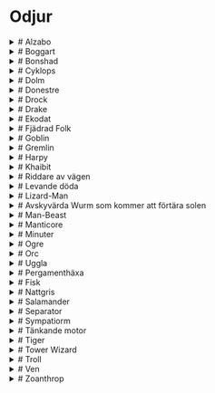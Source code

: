 <script src="https://cdn.jsdelivr.net/npm/marked@12.0.2/marked.min.js"></script>
<script src="odjur/odjur.js"></script>

# Odjur
<details class="accordion">
<summary># Alzabo</summary>
  SKILL 10      
  STAMINA 21    
  Initiativ 4   
  Skydd 1   
  Skada som stort odjur     
  Mien/Humör    
  1 Hungrig     
  2 Förvirrad   
  3 Skyddande   
  4 Patient     
  5 Vaksam      
  6 Undvikande      
  Den röda pälsiga ghoul-björnen, som vid sin axel står hög som en häst, skulle vara en skrämmande varelse utan någon annan anledning än sitt omedelbara fysiska intryck. Alzabo kan producera - för den härmar inte riktigt, snarare påminner den om - det exakta ljudet av någon varelse den någonsin har ätit. Den gråter på natten och hämtar sitt byte från säkerhet, vanligtvis genom att imitera en nyligen uppäten familjemedlem och ropa till sina barn eller föräldrar. Även om det uppslukade är mänskligt, och de som lyssnar vet att det inte riktigt är dem, är ljudet av en dotter som du vet är död som knackar på din stugdörr och ber om att få komma in från kylan mer än de flesta kan uthärda.  
</details>

<details class="accordion">
<summary># Boggart</summary>
  SKILL 6       
  STAMINA 9         
  Initiativ 2   
  Skydd 0   
  Skada som vapen eller medelmåttigt odjur      
  Mien/Humör    
  1 krigförande     
  2 Envis   
  3 Petulant    
  4 Fräckt      
  5 Stygg   
  6 Självgod    
  Man skulle kunna bli förlåten för att tro att en boggart var en rank man med ett ytterst borstigt skägg, men nej, det var en gång i tiden som det sprang helt formad ur ett hål och har varit otacksam och illa förberedd på allt sedan dess. De reser sällan långt från sitt födelsehål även om det inte finns något tvång av nissen att göra det, det är mer en principiell punkt och brist på fantasi från deras sida. De kan, om de blir provocerade, vara våldsamma i försvaret av landet som de anser vara deras, men de är stolta, dumma och lättlurade.  
</details>

<details class="accordion">
<summary># Bonshad</summary>
  SKILL 12      
  STAMINA 20    
  Initiativ 3   
  Skydd 2   
  Skada som Gigantic Beast      
  Mien/Humör    
  1 Vredd   
  2 Virulent    
  3 Häftig      
  4 Illamående      
  5 Förvärv     
  6 Imperious   
  Bonshaden är källan till en rolig bit av trivia bland diabolister. Även om det är välkänt att bonshaderna känner till metoden att skapa Shazmazms elixir är det mindre känt (åtminstone bland otåliga lärlingar) att The 17th Incantation of Ignis Baxter: Bring Up What Bonshad Come innehåller ett stavfel i den 5:e refrängen. Du kan föreställa dig vilken pinsamhet detta skulle ha orsakat mästare Baxter om han inte tragiskt fångats upp i oblationskrigen strax efter att ha avslutat sitt framstående arbete. Oavsett vilket, när man kallar fram denna kroknäbbade bettentakelerade djävul utan de reformerade texterna kommer man att dras iväg till botten av Demonhavet för att arbeta sina nyfikna gruvor. Vilken lärka!  
</details>

<details class="accordion">
<summary># Cyklops</summary>
  SKILL 9  
  STAMINA 14  
  Initiativ 3  
  Skydd 2  
  Skada som stort odjur  
  Mien/Humör  
  1 Tårande  
  2 Deprimerad  
  3 Melankolisk  
  4 Dyster  
  5 Avgick  
  6 Mercurial  
  En gång i tiden bad en nation av människor en av eonerna att ge dem kraften till odödlighet och förutseende. The Aeons, som är ett godtyckligt gäng, tog ett öga från var och en som ett rättvist utbyte. Männen fann att deras förutseende verkligen var närvarande men att de bara sträckte sig till kunskap om deras eventuella dödsfall genom olycka eller våld. De kände sig positivt tafsade och gick med på att gå skilda vägar och att aldrig tala om det igen.  
  Förmåga  
  När en cyklop får initiativ kan den rita de kommande tre initiativen i ordning, vilket ger dem kunskap om vem som kommer härnäst. De vet när och hur de dör och detta kanske inte är det.  
</details>

<details class="accordion">
<summary># Dolm </summary>
  SKILL 7  
  STAMINA 21  
  Initiativ 2  
  Skydd 1  
  Skada som stort odjur  
  Mien/Humör  
  1 oberörd  
  2 Fristående  
  3 Lugnt  
  4 Trött  
  5 Nyfiken  
  6 Stört  
  Någonstans under jorden sitter de upphängda i sina håligheter och begrundar fridfullt ytvärldens rörelser. Ett vittne till deras ambling mellan sprickorna skulle se en stor, hängig-hyd humanoid med själfulla grå ögon vackla som om de bar en tung bassäng med vatten. Dolmen slutar aldrig att växa, så vitt någon kan säga, och de äldsta och klokaste i sitt slag kan torna upp sig över ett typiskt radhus samtidigt som de kan klämma sig under dörren.  
  Förmåga  
  En dolm kan komprimera sig själv för att passa i vilken spricka som helst genom vilken de kan passera sina ögon. Dessa, till skillnad från resten av dem, växer aldrig utöver storleken på ett typiskt mänskligt öga.  
</details>

<details class="accordion">
<summary># Donestre</summary>
  SKILL 9  
  STAMINA 14  
  Initiativ 3  
  Skydd 0  
  Skada som medelmåttigt odjur  
  Mien/Humör  
  1 Sällskaplig  
  2 Urbane  
  3 Upprymd  
  4 Passionerad  
  5 Skamligt  
  6 Sörjande  
  Det finns en viss ras av ensam natur vars mångfaldiga huvuden alla är lejon och flödande manar. De glittrar av numinöst ljus och talar alla tänkande varelsers språk. De bländar resenärer med kunskap om sitt förflutna och de platser de har varit och är på väg till. Deras kunskap verkar verkligen djup, bred och generöst given. Deras hunger efter sällskap är ärlig, deras entusiasm är oändlig, men de kan inte kontrollera sig själva. Allt eftersom samtalet flyter blir de mer och mer hetsiga tills deras passion tänds och de slukar sin följeslagare upp till halsen. De fortsätter att sorgligt tala med huvudet en tid innan de skamligt begraver det och går vidare.  
</details>

<details class="accordion">
<summary># Drock</summary>
  SKILL 6  
  STAMINA 13  
  Initiativ 2  
  Skydd 0  
  Skada som liten odjur  
  Mien/Humör  
  1 Glad  
  2 Kontemplativ  
  3 Hungrig  
  4 Trött  
  5 Olycklig  
  6 Förvirrad  
  Dvärgar är varelser av syfte; de bestämmer sig för en kurs och följer den tills de slutar eller går på grund. Ibland hindras en dvärg med tvång från att avsluta ett projekt, möjligen genom att falla ihjäl vid ett olämpligt ögonblick; det händer. Vanligtvis är detta ett sorgligt men oviktigt tillfälle, men ibland händer det medan de utövar den högsta konsten en dvärg kan ägna sig åt: att skapa en ny dvärg. Dessa varelser av råa ytor, obehandlad stuckatur, mässingsarmatur och fuktig våt lera söker mening, dvärghet, och att avslutas med en säker och försiktig hand.  
</details>

<details class="accordion">
<summary># Drake</summary>
  SKILL 16  
  STAMINA 32  
  Initiativ 8  
  Skydd 4  
  Skada som Gigantic Beast  
  Mien/Humör  
  1 Sova  
  2 “Playful”  
  3 Hungrig  
  4 Frågesport  
  5 Aggressiv  
  6 Paranoid  
  Drakar är varelser av hyperljus, avlastade av basmaterial, som kan sväva över himlens mörka hav mellan världar. Eftersom deras andar är odödliga och upplysta av de svarta solarna, kan de, och gör det ofta, ägna sig åt basaktiviteter som hänsynslös slakt, ackumulering av onödig rikedom och att röra sig i djupet av förbjuden kunskap. De gör detta för att de vet att ingenting av dessa onda sfärer kan skada dem eller deras objektiva andliga och fysiska perfektion.  
  Förmåga  
  En gång per runda kan de släcka ett 24 fots område i vackra Dragon-Fire. Alla i området drabbas automatiskt men kan testa sin lycka för att minska skadevolymen med 1.  
  Skaderulle | 1 | 2 | 3 | 4 | 5 | 6 | 7+ | 
 |---|---|---|---|---| ---| ---| --- |
 | 6 | 8 | 12 | 16 | 18 | 24 | 36 |
  Drakar är immuna mot höga temperaturer, inklusive Dragon-Fire.  
</details>

<details class="accordion">
<summary># Ekodat</summary>
  SKILL 8  
  STAMINA 43  
  Initiativ 3  
  Skydd 2  
  Skada som spjut  
  Mien/Humör  
  1 Vilande  
  2 Stationär  
  3 Instabil  
  4 Sonderande  
  5 Preliminärt  
  6 Försiktig  
  Ekodat är en serie kristallina utsprång som kommer från en grumlig kristallkärna. Dessa "tentakler" rör sig inte; istället växer de snabbt genom luften som rötter. Naturfilosofer har varit fram och tillbaka om kategoriseringen av Ekodat. Även om alla är överens om att det är en chimär av mineral och någon annan substans kan de inte bekräfta frågan om den andra. Den populära attityden är att det är en gudomlig emanation fångad och bruten i någon ovanligt tät kristallmatris, vilket gör att det som annars skulle vara ett änglabesök blir en mineralogisk fara.  
  Förmåga  
  Tentaklerna finns kvar efter en attack. När en individ framgångsrikt skadas av Ekodat attackeras de omedelbart igen av den plötsliga tillväxten av ytterligare sporrar som orsakas av infusion av vitala vätskor.  
</details>
<details class="accordion">
<summary># Fjädrad Folk</summary>
  SKILL 7  
  STAMINA 6  
  Initiativ 2  
  Skydd 0  
  Skador som båge  
  Mien/Humör  
  1 Fromma  
  2 Uppriktigt  
  3 Salig  
  4 Rapt  
  5 Abstraherat  
  6 Tvivlar  
  Djupt religiös men ofokuserad. Deras civilisation dyrkade tidens ägg, som satt i hjärtat av deras tempelstad på deras heliga berg, tills den dag då ägget sprack och guden som hoppade fram omedelbart krossades till en biljon glasskärvor som flög ut i kosmos. Sedan dess har de varit ivriga att ansluta sig till vilken religion som helst som grundats efter den tidpunkten, och trott att det är en skärva av den födda Guden.  
</details>
<details class="accordion">
<summary># Goblin</summary>
  SKILL 5  
  STAMINA 6  
  Initiativ 1  
  Skydd 1  
  Skador som vapen  
  Mien/Humör  
  1 Nyfiken  
  2 Avvisande  
  3 Upptagen  
  4 Skvallrig  
  5 Alltför vänlig  
  6 Paranoid  
  Goblins är civilisationens avantgarde. I samma ögonblick som en sfär guppar till ytan kommer trollerna att krypa ut ur skrymslen och vråren för att börja expandera sin labyrint. Om de lämnas åt sig själva kommer de så småningom att tämja och täcka varje yta i väggar och häckar och tunnlar och stål och allt annat som är på troll-mode, även om de oftast distraheras med en oavsiktligt väckt ondska, eller återkallas av trollkungen, eller avskurna från centrum av labyrinten och blir vilda för att leva i människan. Ett mycket fruktansvärt öde. Bättre att begrava deras labyrinter och gå.  
</details>
<details class="accordion">
<summary># Gremlin</summary>
  SKILL 3  
  STAMINA 4  
  Initiativ 3  
  Skydd 0  
  Skada som liten odjur  
  Mien/Humör  
  1 Inveigling  
  2 Rädsla  
  3 Rädsla  
  4 Aggressiv  
  5 Aggressiv  
  6 Fake Inveigling (aggressiv)  
  Onda små varelser klädda i potatissäckar stal de från en gammal mors skåp. När du ser fotspår i pajskalet är det dags att ringa Gremlin Catcher, för där det finns ett finns det hundra och under ditt hem kommer det att finnas en veritabel labyrint av warrens som sträcker sig till gudar vet var. Ingen bevisad koppling mellan gremlinernas vana att dyka upp till synes överallt och trollernas interdimensionella labyrint har gjorts men fingrarna är rejält spetsade.  
</details>
<details class="accordion">
<summary># Harpy</summary>
  SKILL 8  
  STAMINA 12  
  Initiativ 3  
  Skydd 0  
  Skada som medelmåttigt odjur  
  Mien/Humör  
  1 Häftig  
  2 Skadlig  
  3 Grymt  
  4 Hatiskt  
  5 elak  
  6 Barbarisk  
  Odödliga varelser av bitterhet och trots, de ser ut som gamar med mänskliga huvuden och ovanligt stora klor. Deras odödliga natur utesluter behovet av att äta, men de jagar skoningslöst, oftast genom att lyfta sitt stenbrott upp i himlen och släppa dem efter att ha tillbringat en tid verbalt plåga dem. En ännu större njutning är när deras offer överlever fallet, varpå de stiger ner och äter det blottade godiset och kacklar med munnen full. Sammantaget en förkastlig plåga på skapelsen.  
  Förmåga  
  Harpies är naturliga trollkarlar, som var och en känner till Read Intrails och alla andra trollformler du kan anse som lämpliga.  
</details>
<details class="accordion">
<summary># Khaibit</summary>
  SKILL 9  
  STAMINA 10  
  Skydd 1  
  Initiativ 3  
  Skador som vapen  
  Mien/Humör  
  1 strängt  
  2 Förvirrad  
  3 Extatisk  
  4 Uttråkad  
  5 Impassivt  
  6 Arresterande  
  The Shadow Exultants utgör huvuddelen av Autarkens lägre adel, de är tjänarinnorna och officerarna som fyller i närvaro vid högfödda sociala evenemang. Var och en har en kuslig likhet med en eller annan exultant, blod av själva blodet som de är. De lever i hopp om att deras klonförälder dör och överför sin exultancy till dem, men det är mycket mer troligt att de någon gång skördas för sina livsförlängande beståndsdelar. Sådan är noblesse oblige.  
</details>
<details class="accordion">
<summary># Riddare av vägen</summary>
  SKILL 7  
  STAMINA 7  
  Initiativ 2  
  Skydd 1  
  Skador som vapen  
  Mien/Humör  
  1 Nyfiken  
  2 Försiktig  
  3 Berusad  
  4 Bråkig  
  5 Rovdyr  
  6 Vänlig  
  I motsats till vad bönderna säger till dig är livet för en vagabond inte lätt. Först måste du hitta en väg, men inte en lugn väg, annars kommer du att vänta i flera veckor utan kund, och den bör inte heller vara för upptagen, annars har du inte förr försäkrat den första om bonce innan en annan kommer och avbryter ditt utbyte. Efter allt det går du tillbaka till ditt läger i skogen för att sova på den smutsiga marken och äta dina magra måltider. Jordbrukare borde ha mer respekt för en hård dags arbete.  
</details>
<details class="accordion">
<summary># Levande döda</summary>
  SKILL 6  
  STAMINA 12  
  Initiativ 1  
  Skydd 0  
  Skada som vapen eller medelmåttigt odjur  
  Mien/Humör  
  1 Omedveten  
  2 Funderar  
  3 Distraherad  
  4 Hungrig  
  5 Aggressiv  
  6 Nödställd  
  Definitionen av "död" varierar från plats till plats. I vissa sfärer kan du anses vara död när du är medvetslös eller fortfarande lever tills du begravs. Överväg nu ambulatorisk avliden och definitionen är ännu mer oklar och nära punkten irrelevans. Låt oss bara säga att de har en flytande vitalitet.  
  Förmåga  
  De tar dubbel skada från Silver.  
</details>
<details class="accordion">
<summary># Lizard-Man</summary>
  SKILL 8  
  STAMINA 8  
  Initiativ 2  
  Skydd 2  
  Skada som vapen eller medelmåttigt odjur  
  Mien/Humör  
  1 Svår  
  2 Fientlig  
  3 Misstänkt  
  4 Intolerant  
  5 Hotande  
  6 Nyfiken  
  Föreställ dig en tjock man men den här mannen är en krokodil. Ställ honom på bakbenen, dra huvudet till en civiliserad position, förkorta hans nos och ge honom några korta horn och ett stort vapen. Det här är en ödla-man, en övernaturligt militaristisk ras som spontant regementerar sig från det ögonblick de går ut ur ägget. Deras enda sociala struktur och intresse är armén, vilket gör dem fruktansvärt trista middagsgäster.  
</details>
<details class="accordion">
<summary># Avskyvärda Wurm som kommer att förtära solen </summary>
  SKILL 12  
  STAMINA 46  
  Initiativ 7  
  Skydd 3  
  Skada som Gigantic Beast  
  Mien/Humör  
  1 Plågad  
  2 Vridning  
  3 Avundsjuk  
  4 Flegmatisk  
  5 Otrevlig  
  6 illvillig  
  En gång i en avlägsen tid slog gudarna samman för att forma monadens droppande kött till alla jordens varelser. En gudomlig arkitekt, smyg, lat eller galen, kom konsekvent till brist på sin dagliga kvot av kött-given-form. Vid denna tidpunkt improviserade en exceptionell historieberättare vanligtvis en serie didaktiska vinjetter av gudar eller djur och frågade varför gudens verk saknades tills guden slutligen avslöjade att de sparade rester för att skapa den motbjudande Wurm. Tjuvguden straffades vanligtvis och deras galna oavslutade varelse begränsade sig till jordens ådror eftersom att förstöra någondera låg utanför räckvidden för deras syskons kombinerade gudomliga makt. En banal berättelse om ondskans varaktighet, men en populär och delvis sann berättelse. I verkligheten är den avskyvärda Wurm en elefants bredd, med stora betar och slipande fjäll. Dess ofärdiga, oändliga kropp slingrar sig tillbaka i djupet och den kan säkert jämna ut den solbelysta världen om den inte var begränsad till mörkret från vilken den stirrar. Om man lyssnar noga på trösklar av grottor kan de höra dess viskningar och löften. Skatter som kastas ner i gropar och lämnas i grottmynningar tystar det tillfälligt.  
  Förmåga  
  Om den dödas, kan stubben på varelsens hals stiga ner och användas som en ingång till den primära undervärlden. Wurm kommer att reformeras om 5 125 år.  
</details>
<details class="accordion">
<summary># Man-Beast</summary>
  SKILL 8  
  STAMINA 11  
  Initiativ 2  
  Skydd 1  
  Skada som lätt musköt eller medelmåttigt odjur  
  Mien/Humör  
  1 Uppmärksam  
  2 Observation  
  3 Vaksam  
  4 Ifrågasättande  
  5 Utmanande  
  6 Aggressiv  
  Autarkerna kunde inte lita på aristokratin för känsliga eller kontroversiella frågor; även för helt vardagliga förfrågningar var de dyrkande i ord och motsträviga i handling, och så mot början av sin regeringstid lät en autark sin vesir tillverka arméer av djuriska chimärer, fullständigt lojala mot Fenixtronen, och lydde order till punkt och pricka till döden. Människodjuren är långt ifrån sinneslösa, snarare ifrågasätter de aldrig sin lott i livet, eftersom de inte kan förstå en alternativ tillvaro. Faktum är att du kanske hittar människodjursvakter som fortfarande försvarar dörröppningar till vapen och skatter som Autarchs är kända för att ha gömt undan för tider av problem, vaksamma som en sömnlös, oförgänglig vakthund.  
</details>
<details class="accordion">
<summary># Manticore </summary>
  SKILL 12  
  STAMINA 18  
  Initiativ 5  
  Skydd 3  
  Skada som stort odjur  
  Mien/Humör  
  1 Lat  
  2 Uttråkad  
  3 Hungrig  
  4 Upptagen  
  5 Aggressiv  
  6 Uttråkad och aggressiv  
  Manticores påträffas sällan utanför sina hem, som de tenderar att bygga på bergssidor, långt utom räckhåll för vanligt folk. De tjänare som tar hand om dem är kidnappade resenärer som plockats från baksidan av vagnar eller släpas från sina sängar under natten. Om du har blivit anlitad av en beskyddare för att hämta en stulen son från en manticores herrgård, se till att ta några böcker. De är inbitna kulturfjädrar och älskar inget mer än att ha ny litteratur som hjälp att läsa för dem.  
  Förmåga  
  Om en manticore slår samma person två gånger i en runda har de träffats av varelsens svans. De måste testa sin lycka (eller skicklighet för fiender) eller bli förlamade i 2d6 minuter.  
</details>
<details class="accordion">
<summary># Minuter</summary>
  SKILL 9  
  STAMINA 3  
  Skydd 3  
  Initiativ 3  
  Skada som stort odjur  
  Mien/Humör  
  1 Vilande  
  2 Sonderande  
  3 Flygig  
  4 Rekyl  
  5 Aggressiv  
  6 Avsikt  
  En stjärnvarelse, ibland fångad på rastande i riggen av gyllene pråmar, formlös, frysande vid beröring och värderad för sin användbarhet som ett mordredskap. Genom att bara använda den minsta biten av fysiska kvarlevor kan en kunnig trollkarl få varelsen att jaga. Den kommer att flyga om natten tills den når det tilltänkta offret, varpå den kommer att omsluta dem, kväva och frysa deras mål på en gång och lämna ett relativt omärkt lik innan den långsamt återvänder hem för att njuta av sin nyfunna värme.  
  Förmåga  
  Alla som lyckas träffas av en notule måste testa sin lycka (eller skicklighet för fiender) eller börja drunkna. Notulen virar sig runt deras ansikte och börjar kväva dem.  
</details>
<details class="accordion">
<summary># Ogre</summary>
  SKILL 9  
  STAMINA 18  
  Initiativ 3  
  Skydd 1  
  Skada som vapen eller stort odjur  
  Mien/Humör  
  1 självbelåten  
  2 Generös  
  3 Suverän  
  4 Sällskaplig  
  5 Dubbel  
  6 Offensiv  
  Ogre är ett fenomen som är vanligt i universum. Ett barn kommer att födas med en blick i ansiktet och en knuten där deras hjärta ska vara. De kommer inte att leka med de andra barnen, de föredrar att stjäla deras leksaker och knäcka dem i avskildhet. När den åldras blir den värre, större, allvarlig och monstruös. Fynningen lämnar aldrig sitt ansikte och den tar ingen uppriktig glädje i något annat än förvärvet av rikedom och andras lidande. Vissa kulturer driver dem in i skogarna och bergen för att leva ut sina dagar något ofarligt medan de i andra belönas. Deras fullständiga brist på skam och vilja att göra vad som helst för att nå sina själviska mål gör dem väl lämpade för vissa samhällen; en trollguvernör, magnat eller baronet är en tyvärr vanlig företeelse.  
</details>
<details class="accordion">
<summary># Orc </summary>
  SKILL 7  
  STAMINA 8  
  Initiativ 2  
  Skydd 0  
  Skador som klubb  
  Mien/Humör  
  1 Flitig  
  2 Förvirrad  
  3 Hemlängtan  
  4 Arg  
  5 Frustrerad  
  6 Våldsam  
  De manifesterade människorna. Enligt universums ordning, som satt igång av den Orörliga Flyttaren, existerar de för den kortaste tiden i det odelbara ögonblicket i början och slutet av allt. Deras plikt är att städa längs demiurgen och alla deras leksaker innan nästa går runt, och som sådana är de människor med ord och former. Tyvärr för dem har denna cykel en spridning av egensinniga trollkarlar med en törst efter att lära sig de mest grundläggande grunderna i Formerna och Essenserna, precis tillräckligt för att nå ut och störa saker. En dag kommer detta att få ödesdigra konsekvenser, men för idag är det bara en mycket förvirrad outsäglig tillgång i kallelsecirkeln.  
</details>
<details class="accordion">
<summary># Uggla</summary>
  SKILL 4  
  STAMINA 4  
  Skydd 0  
  Initiativ 1  
  Skada som liten odjur  
  Mien/Humör  
  1 Nyfiken  
  2 Vaksam  
  3 Aggressiv  
  4 Hungrig  
  5 Bevakad  
  6 Defensiv  
  Trojkans hustak är krenelerade av ugglor. De tittar stumt på gatorna och väntar på att en sork, en råtta eller ett felande, fett finger ska komma till deras uppmärksamhet. De sveper efter den, följt av andra ugglor som blint reagerar på rörelsen. Tillsammans stiger de ner som en rabiat flock knivskarpa måsar som blint greppar. En perenn skadegörare som trojkans medborgare är sjukt stolta över att tolerera.  
</details>
<details class="accordion">
<summary># Pergamenthäxa</summary>
  SKILL 8  
  STAMINA 14  
  Initiativ 2  
  Skydd 1  
  Skador som vapen  
  Mien/Humör  
  1 Beundra  
  2 Förälskad  
  3 Besatt  
  4 Paranoid  
  5 Skulking  
  6 Våldsam  
  Pergamenthäxor är en ovanlig ras av levande döda både för att de vanligtvis har valt tillståndet av egen vilja och för att de bestämt förnekar det. De täcker sin ruttnande hud i ett lager av läder, veläng eller, om inget annat alternativ finns tillgängligt, papper. De målar sedan den, dekorerar den och toppar den med en peruk, och på så sätt fullbordar illusionen. De mest begåvade kan gå bland oss och vi skulle aldrig veta det. De enda tecken på en pergamenthäxa bland er skulle vara den tydliga doften av läderputs i huset bredvid och försvinnandet av några vackra stadsbor.  
  Förmåga  
  Pergamenthäxor har 5 trollformler rullade slumpmässigt eller valda i förväg. De tar dubbel skada från Silver. Om den får lämplig tid och förnödenheter kan häxan helt ändra sitt utseende. De kan också använda huden på en annan person för att imitera dem i en vecka efter vilken tid det börjar ruttna.  
</details>
<details class="accordion">
<summary># Fisk</summary>
  SKILL 3  
  STAMINA 6  
  Initiativ 2  
  Skydd 0  
  Skada som medelmåttigt odjur  
  Mien/Humör  
  1 Mewling  
  2 Barnslig  
  3 Playful  
  4 Busig  
  5 Hungrig  
  6 Svältande  
  Ben på en man, överkropp och svans på en fisk. De bryter sig in i spannmålsmagasin, misshandlar nattvakterna med sina späckiga svansar, fyller magen med foder och springer iväg in i natten för att smälta i en lokal sjö. De är hot!  
  Förmåga  
  Om de gör en partimedlem oförmögen kommer alla Fiskar som är kapabla att stiga ner på dem och äta upp alla deras proviant. Var och en kommer att konsumera en per tur.  
</details>
<details class="accordion">
<summary># Nattgris</summary>
  SKILL 7  
  STAMINA 14  
  Initiativ 2  
  Skydd 0  
  Skada som medelmåttigt odjur  
  Mien/Humör  
  1 Hemskt  
  2 Misstänkt  
  3 Overkligt  
  4 Nyfiken  
  5 Skamligt  
  6 Feg  
  Det finns de där häxorna som tar på sig huden av en gris och går utomlands bland sina sovande grannar. Genom kraften som genomsyras av det mest olycksbådande djuret gnuggar de sig mot husens yttre och snusar på deras häckar, och försäkrar därmed hushållets rikedom till dem. Allt eftersom natten går blir de allt fetare, endast begränsat av deras girighet. När de återvänder hem och tar bort sin griskappa ramlar all skatt som de har stulit ut. Av denna anledning är det klokt att kräva svar från alla grisar du ser ute på natten. Deras avsikter kommer aldrig att vara bra.  
</details>
<details class="accordion">
<summary># Salamander</summary>
  SKILL 8  
  STAMINA 16  
  Initiativ 3  
  Skydd 3  
  Skada som stort odjur  
  Mien/Humör  
  1 Kramper  
  2 Expandera  
  3 Indragning  
  4 Svallande  
  5 Roterande  
  6 Blommande  
  En stjärnvarelse som sjömän är vana vid att ta bort från sina gyllene skepp som jordnära havstulpaner. De attraheras av seglens hetta och stör deras korrekta funktion om de inte åtgärdas. När de tas bort är de låga och på huk, så mörka att de tvingar dina ögon att springa av dem, så varma att du kan känna det från andra sidan ett rum. De rör sig som tjära, långsamt sedan snabbt, kan expandera sig själva för att attackera, i ögonblicket ser de ut som en snabbt blommande ros. Även fatalistiska guldseglare är försiktiga när de petar i skuggor.  
</details>
<details class="accordion">
<summary># Separator</summary>
  SKILL 9  
  STAMINA 12  
  Initiativ 2  
  Skydd 0  
  Skada som Medium Beast  
  Mien/Humör  
  1 Otroligt  
  2 Hagridden  
  3 Indragen  
  4 Anspråkslös  
  5 Vrålande  
  6 Grymt  
  I ett oändligt universum finns det oändliga häxor, bland vilka finns ett rikt spektrum av hemska. Separatorer är några av de fulaste. De lever som vanliga människor på dagen men på natten matar de sin trolldom genom teratiska omvandlingar. Satt i deras hem drar deras kroppar undan vid bröstbenet, tungorna förlängs och hänger till marken och vingar spirar från ryggraden. De flyger osynligt på jakt efter sovande offer för att tvinga ner sina tungor i matstrupen för att frossa i inälvorna. Deras offer vaknar mystiskt sjuka medan häxan förblir frisk och ung.  
  Förmåga  
  Sovande offer förlorar 1d6 permanent STAMINA dagligen om de inte återställs på magiskt sätt. På dagen går de inte att skilja från en normal person. På natten är den flygande delen osynlig efter behag, endast synlig genom Andra synen eller magi. Att förstöra deras vilande hemkropp fångar dem i sin flygande aspekt.  
</details>
<details class="accordion">
<summary># Sympatiorm</summary>
  SKILL 5  
  STAMINA 6  
  Initiativ 2  
  Skydd 0  
  Skada som liten odjur  
  Mien/Humör  
  1 Blyg  
  2 Vänlig  
  3 Sympatisk  
  4 Rädsla  
  5 Sorgligt  
  6 Tröstlöst  
  Mörka, tjocka som en mans lår, och så länge som tre destriers, krossar de sitt byte som man förväntar sig att en sådan orm skulle göra, men deras jaktstil är egenartad: de brottas inte med sitt stenbrott utan erbjuder en mild omfamning och säger till dem att det är okej att släppa taget, de är här nu. Tillsammans sörjer bytesdjur och rovdjur verklighetens förkrossande hemska när man sväljer den andra hela.  
  Förmåga  
  Sovande eller intet ont anande mål måste testa sin lycka (eller skicklighet för fiender) eller förlamas av elände och tillåta ormen att tyst äta upp dem.  
</details>
<details class="accordion">
<summary># Tänkande motor</summary>
  SKILL 8  
  STAMINA 14  
  Initiativ 2  
  Skydd 1  
  Skador som vapen  
  Mien/Humör  
  1 Frånvarande  
  2 Distraherad  
  3 Entusiastisk  
  4 Maudlin  
  5 Sentimental  
  6 Uppslukad  
  Byggd på det första imperiets tid, på uppdrag av de andra herrarnas vilja att lotsa deras kosmiska civilisations gyllene skepp. Var och en är outgrundligt uråldriga men genom design eller fel kommer de inte ihåg mer än en livstids existens. Vi tänker på dem i deras vanliga form av bakelit- och kromandroider, men deras variation är ett resultat av de andra herrarnas chtoniska fantasi och oändlig i dess mångfald. De flesta har gått sönder under sin livstid och bytt ut sina delar, en del med nya mekaniska konstruktioner och andra med organiskt kött. Vissa har förlorat sin ursprungliga form helt och hållet och går på jorden som kött medan andra är stora och ihåliga och väntar på en operatör med död kunskap.  
</details>
<details class="accordion">
<summary># Tiger</summary> 
  SKILL 8  
  STAMINA 12  
  Initiativ 2  
  Skydd 0  
  Skada som stort odjur  
  Mien/Humör  
  1 Playful  
  2 Stalking  
  3 Hungrig  
  4 Trött  
  5 Strålande  
  6 Aggressiv  
  Det är allmänt känt att alla tigrar kommer från tigrarnas palats. Du kanske ser en i en djungel någonstans och tror att de är hemma, kanske föder de till och med upp kattungar och lever rika liv med tiger, men de är lika främmande för den skogen som du eller jag, och kattungarna stjäls alltid från mindre katter. De föddes till fritid, för att förfölja feta små kappor i palatsliknande trädgårdar och för att sola sig i kristallsolarier. Tycka synd om dessa arga djur för de är vilse och inte vana vid dina oförskämda sätt.  
</details>
<details class="accordion">
<summary># Tower Wizard</summary>
  SKILL 10  
  STAMINA 12  
  Initiativ 3  
  Skydd 0  
  Skador som vapen  
  Mien/Humör  
  1 Offensiv  
  2 Förvirrad  
  3 Vänlig  
  4 Misstänkt  
  5 Olämpligt  
  6 Transgressiv  
  Majoriteten av trolldomsentusiaster är antingen medlemmar av ett ämbete eller väl respekterade frilansföreläsare med en trevlig herrgård i en kuststad, uppskattade samhällsmedlemmar som köper sina matvaror på samma sätt som vi. Men när folk tänker "trollkarl" går de med största sannolikhet direkt till torntrollkarlarna, de där vilda gamla män som har gett upp all låtsasskap av hövlighet och flytt till vildmarken. Där bygger de sina eponyma torn för att arbeta med obehagliga projekt och terrorisera grannskapet. De ger magi ett dåligt namn.  
  Förmåga  
  Tower Wizard har tillgång till stöt eller Ember och 4 andra trollformler rullade slumpmässigt eller valda i förväg.  
</details>
<details class="accordion">
<summary># Troll</summary>
  SKILL 7  
  STAMINA 12  
  Initiativ 1  
  Skydd 2  
  Skador som vapen  
  Mien/Humör  
  1 oförskämd  
  2 Standoffish  
  3 Häftig  
  4 Respektlöst  
  5 Sarkastisk  
  6 Stygg  
  Troll är illasinnade varelser som ofta spioneras lutade sig mot en gädda på torget, gabbla med andra vakter medan de tar en paus då och då för att skrika på ett barn, eller snubblar på en gammal dam. Man skulle kunna tro att de skulle sluta anställa dem.  
  Förmåga  
  Troll återskapar 1 STAMINA varje gång de håller Initiativet. De kommer att återskapa från allt annat än halshuggning eller eld.  
</details>
<details class="accordion">
<summary># Ven</summary>
  SKILL 8  
  STAMINA 8  
  Initiativ 2  
  Skydd 2  
  Skada som supervapen  
  Mien/Humör  
  1 Frustrerad  
  2 Rädd  
  3 Nyfiken  
  4 Fascinerad  
  5 Quixotic  
  6 Deprimerad  
  De miljoner sfärerna har inte räknats, det är bara underförstått att det finns många - otaliga med alla användbara standarder. Så småningom, i en framtid längre bort än monadens födelse är härifrån, kommer den puckelryggade himlen att vikas in i sig själv och en kristallkula kommer att finnas kvar. På den sfären kommer den sista kulturen att finnas, venen, blekhyad, klädd i gummi och toppade kepsar, som spenderar den tid som är kvar innan monaden vilar i dunkla och meningslösa sysselsättningar. Deras konst kan göra allt annat än att förhindra slutet på alla saker. Vissa bland deras ras, som inte nöjer sig med att vänta, kastar sig själva och en liten del av sin konst tillbaka genom tiden för att leva i en mer livskraftig era. Där försöker de uppnå en imitation av sina gamla liv och ställer upp som halvgudar och tyranner som är besatta av att förhindra den framtid de flydde.  
</details>
<details class="accordion">
<summary># Zoanthrop</summary>
  SKILL 7  
  STAMINA 12  
  Initiativ 2  
  Skydd 0  
  Skada som medelmåttigt odjur  
  Mien/Humör  
  1 Playful  
  2 Stalking  
  3 Hungrig  
  4 Trött  
  5 Plågad av tankar  
  6 Aggressiv  
  Under den 35:e Autarchens regeringstid blev det på modet att ses som i kontakt med naturen. Man kunde ofta bevittna jublar som avstod från konstgjorda tyger, på ett påfallande sätt avstod från sina flygblad på kortare resor och gick barfota genom sina palats medan deras tjänare lade ner kronblad på deras väg. Denna trend eskalerade tills de mer desperata sociala klättrarna slutligen åtog sig att få sina prefrontala cortex delvis borttagna i jakten på den största djurets sanning. Även om resultaten var obestridliga, förhindrade det deltagande i även statens mest grundläggande funktioner. Autarchen applåderade deras engagemang men smakerna gick snart vidare.  
</details>